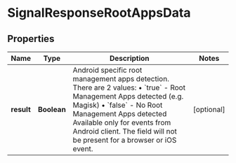 

# SignalResponseRootAppsData


## Properties

| Name | Type | Description | Notes |
|------------ | ------------- | ------------- | -------------|
|**result** | **Boolean** | Android specific root management apps detection. There are 2 values: • &#x60;true&#x60; - Root Management Apps detected (e.g. Magisk) • &#x60;false&#x60; - No Root Management Apps detected Available only for events from Android client. The field will not be present for a browser or iOS event.  |  [optional] |



